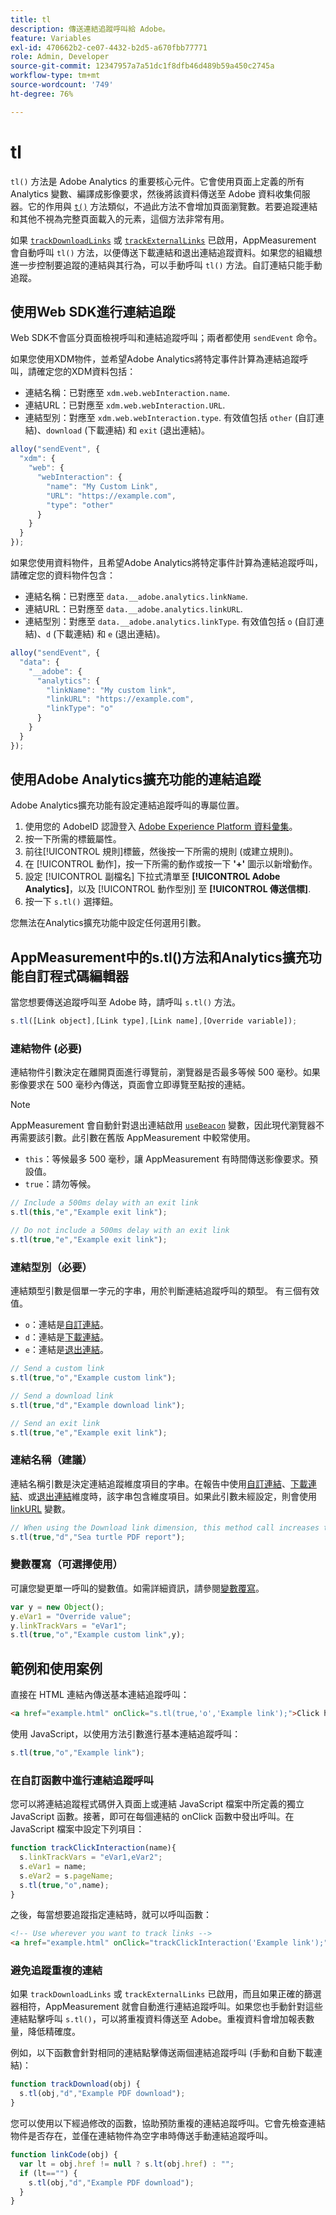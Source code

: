 ```yaml
---
title: tl
description: 傳送連結追蹤呼叫給 Adobe。
feature: Variables
exl-id: 470662b2-ce07-4432-b2d5-a670fbb77771
role: Admin, Developer
source-git-commit: 12347957a7a51dc1f8dfb46d489b59a450c2745a
workflow-type: tm+mt
source-wordcount: '749'
ht-degree: 76%

---
```


# tl

`tl()` 方法是 Adobe Analytics 的重要核心元件。它會使用頁面上定義的所有 Analytics 變數、編譯成影像要求，然後將該資料傳送至 Adobe 資料收集伺服器。它的作用與 [`t()`](t-method.md) 方法類似，不過此方法不會增加頁面瀏覽數。若要追蹤連結和其他不視為完整頁面載入的元素，這個方法非常有用。

如果 [`trackDownloadLinks`](../config-vars/trackdownloadlinks.md) 或 [`trackExternalLinks`](../config-vars/trackexternallinks.md) 已啟用，AppMeasurement 會自動呼叫 `tl()` 方法，以便傳送下載連結和退出連結追蹤資料。如果您的組織想進一步控制要追蹤的連結與其行為，可以手動呼叫 `tl()` 方法。自訂連結只能手動追蹤。

## 使用Web SDK進行連結追蹤

Web SDK不會區分頁面檢視呼叫和連結追蹤呼叫；兩者都使用 `sendEvent` 命令。

如果您使用XDM物件，並希望Adobe Analytics將特定事件計算為連結追蹤呼叫，請確定您的XDM資料包括：

* 連結名稱：已對應至 `xdm.web.webInteraction.name`.
* 連結URL：已對應至 `xdm.web.webInteraction.URL`.
* 連結型別：對應至 `xdm.web.webInteraction.type`. 有效值包括 `other` (自訂連結)、`download` (下載連結) 和 `exit` (退出連結)。

```js
alloy("sendEvent", {
  "xdm": {
    "web": {
      "webInteraction": {
        "name": "My Custom Link",
        "URL": "https://example.com",
        "type": "other"
      }
    }
  }
});
```

如果您使用資料物件，且希望Adobe Analytics將特定事件計算為連結追蹤呼叫，請確定您的資料物件包含：

* 連結名稱：已對應至 `data.__adobe.analytics.linkName`.
* 連結URL：已對應至 `data.__adobe.analytics.linkURL`.
* 連結型別：對應至 `data.__adobe.analytics.linkType`. 有效值包括 `o` (自訂連結)、`d` (下載連結) 和 `e` (退出連結)。

```js
alloy("sendEvent", {
  "data": {
    "__adobe": {
      "analytics": {
        "linkName": "My custom link",
        "linkURL": "https://example.com",
        "linkType": "o"
      }
    }
  }
});
```

## 使用Adobe Analytics擴充功能的連結追蹤

Adobe Analytics擴充功能有設定連結追蹤呼叫的專屬位置。

1. 使用您的 AdobeID 認證登入 [Adobe Experience Platform 資料彙集](https://experience.adobe.com/data-collection)。
1. 按一下所需的標籤屬性。
1. 前往[!UICONTROL 規則]標籤，然後按一下所需的規則 (或建立規則)。
1. 在 [!UICONTROL 動作]，按一下所需的動作或按一下 **&#39;+&#39;** 圖示以新增動作。
1. 設定 [!UICONTROL 副檔名] 下拉式清單至 **[!UICONTROL Adobe Analytics]**，以及 [!UICONTROL 動作型別] 至 **[!UICONTROL 傳送信標]**.
1. 按一下 `s.tl()` 選擇鈕。

您無法在Analytics擴充功能中設定任何選用引數。

## AppMeasurement中的s.tl()方法和Analytics擴充功能自訂程式碼編輯器

當您想要傳送追蹤呼叫至 Adobe 時，請呼叫 `s.tl()` 方法。

```js
s.tl([Link object],[Link type],[Link name],[Override variable]);
```

### 連結物件 (必要)

連結物件引數決定在離開頁面進行導覽前，瀏覽器是否最多等候 500 毫秒。如果影像要求在 500 毫秒內傳送，頁面會立即導覽至點按的連結。

>[!NOTE]
>
>AppMeasurement 會自動針對退出連結啟用 [`useBeacon`](../config-vars/usebeacon.md) 變數，因此現代瀏覽器不再需要該引數。此引數在舊版 AppMeasurement 中較常使用。

* `this`：等候最多 500 毫秒，讓 AppMeasurement 有時間傳送影像要求。預設值。
* `true`：請勿等候。

```JavaScript
// Include a 500ms delay with an exit link
s.tl(this,"e","Example exit link");

// Do not include a 500ms delay with an exit link
s.tl(true,"e","Example exit link");
```

### 連結型別（必要）

連結類型引數是個單一字元的字串，用於判斷連結追蹤呼叫的類型。 有三個有效值。

* `o`：連結是[自訂連結](/help/components/dimensions/custom-link.md)。
* `d`：連結是[下載連結](/help/components/dimensions/download-link.md)。
* `e`：連結是[退出連結](/help/components/dimensions/exit-link.md)。

```js
// Send a custom link
s.tl(true,"o","Example custom link");

// Send a download link
s.tl(true,"d","Example download link");

// Send an exit link
s.tl(true,"e","Example exit link");
```

### 連結名稱（建議）

連結名稱引數是決定連結追蹤維度項目的字串。在報告中使用[自訂連結](/help/components/dimensions/custom-link.md)、[下載連結](/help/components/dimensions/download-link.md)、或[退出連結](/help/components/dimensions/exit-link.md)維度時，該字串包含維度項目。如果此引數未經設定，則會使用 [linkURL](../config-vars/linkurl.md) 變數。

```js
// When using the Download link dimension, this method call increases the occurrences metric for "Sea turtle PDF report" by 1.
s.tl(true,"d","Sea turtle PDF report");
```

### 變數覆寫（可選擇使用）

可讓您變更單一呼叫的變數值。如需詳細資訊，請參閱[變數覆寫](../../js/overrides.md)。

```js
var y = new Object();
y.eVar1 = "Override value";
y.linkTrackVars = "eVar1";
s.tl(true,"o","Example custom link",y);
```

## 範例和使用案例

直接在 HTML 連結內傳送基本連結追蹤呼叫：

```HTML
<a href="example.html" onClick="s.tl(true,'o','Example link');">Click here</a>
```

使用 JavaScript，以使用方法引數進行基本連結追蹤呼叫：

```JavaScript
s.tl(true,"o","Example link");
```

### 在自訂函數中進行連結追蹤呼叫

您可以將連結追蹤程式碼併入頁面上或連結 JavaScript 檔案中所定義的獨立 JavaScript 函數。接著，即可在每個連結的 onClick 函數中發出呼叫。在 JavaScript 檔案中設定下列項目：

```JavaScript
function trackClickInteraction(name){
  s.linkTrackVars = "eVar1,eVar2";
  s.eVar1 = name;
  s.eVar2 = s.pageName;
  s.tl(true,"o",name);
}
```

之後，每當想要追蹤指定連結時，就可以呼叫函數：

```HTML
<!-- Use wherever you want to track links -->
<a href="example.html" onClick="trackClickInteraction('Example link');">Click here</a>
```

### 避免追蹤重複的連結

如果 `trackDownloadLinks` 或 `trackExternalLinks` 已啟用，而且如果正確的篩選器相符，AppMeasurement 就會自動進行連結追蹤呼叫。如果您也手動針對這些連結點擊呼叫 `s.tl()`，可以將重複資料傳送至 Adobe。重複資料會增加報表數量，降低精確度。

例如，以下函數會針對相同的連結點擊傳送兩個連結追蹤呼叫 (手動和自動下載連結)：

```JavaScript
function trackDownload(obj) {
  s.tl(obj,"d","Example PDF download");
}
```

您可以使用以下經過修改的函數，協助預防重複的連結追蹤呼叫。它會先檢查連結物件是否存在，並僅在連結物件為空字串時傳送手動連結追蹤呼叫。

```JavaScript
function linkCode(obj) {
  var lt = obj.href != null ? s.lt(obj.href) : "";
  if (lt=="") {
    s.tl(obj,"d","Example PDF download");
  }
}
```
